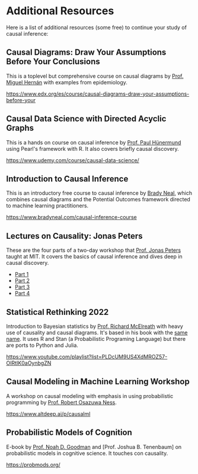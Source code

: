 # Additional Resources

Here is a list of additional resources (some free) to continue your study of causal inference:

## Causal Diagrams: Draw Your Assumptions Before Your Conclusions
This is a toplevel but comprehensive course on causal diagrams by [Prof. Miguel Hernán](https://www.hsph.harvard.edu/miguel-hernan/) with examples from epidemiology.

https://www.edx.org/es/course/causal-diagrams-draw-your-assumptions-before-your

## Causal Data Science with Directed Acyclic Graphs
This is a hands on course on causal inference by [Prof. Paul Hünermund](https://p-hunermund.com/) using Pearl's framework with R. It also covers briefly causal discovery.

https://www.udemy.com/course/causal-data-science/

## Introduction to Causal Inference
This is an introductory free course to causal inference by [Brady Neal](https://www.bradyneal.com/aboutme), which combines causal diagrams and the Potential Outcomes framework directed to machine learning practitioners.

https://www.bradyneal.com/causal-inference-course

## Lectures on Causality: Jonas Peters

These are the four parts of a two-day workshop that [Prof. Jonas Peters](http://web.math.ku.dk/~peters/) taught at MIT. It covers the basics of causal inference and dives deep in causal discovery.

- [Part 1](https://www.youtube.com/watch?v=zvrcyqcN9Wo&list=PLlMMtlgw6qNjROoMNTBQjAcdx53kV50cS&index=1&t=0s)
- [Part 2](https://www.youtube.com/watch?v=bHOGP5o3Vu0&list=PLlMMtlgw6qNjROoMNTBQjAcdx53kV50cS&index=1&t=0s)
- [Part 3](https://www.youtube.com/watch?v=Jp4UcgpVA2I&list=PLlMMtlgw6qNjROoMNTBQjAcdx53kV50cS&index=1&t=0s)
- [Part 4](https://www.youtube.com/watch?v=ytnr_2dyyMU&list=PLlMMtlgw6qNjROoMNTBQjAcdx53kV50cS&index=1&t=0s)

## Statistical Rethinking 2022

Introduction to Bayesian statistics by [Prof. Richard McElreath](https://xcelab.net/rm/) with heavy use of causality and causal diagrams. It's based in his book with the [same name](http://xcelab.net/rm/statistical-rethinking/). It uses R and Stan (a Probabilistic Programing Language) but there are ports to Python and Julia.

https://www.youtube.com/playlist?list=PLDcUM9US4XdMROZ57-OIRtIK0aOynbgZN

## Causal Modeling in Machine Learning Workshop

A workshop on causal modeling with emphasis in using probabilistic programming by [Prof. Robert Osazuwa Ness](https://www.microsoft.com/en-us/research/people/robertness/).

https://www.altdeep.ai/p/causalml

## Probabilistic Models of Cognition

E-book by [Prof. Noah D. Goodman]() and [Prof. Joshua B. Tenenbaum] on probabilistic models in cognitive science. It touches con causality.

https://probmods.org/